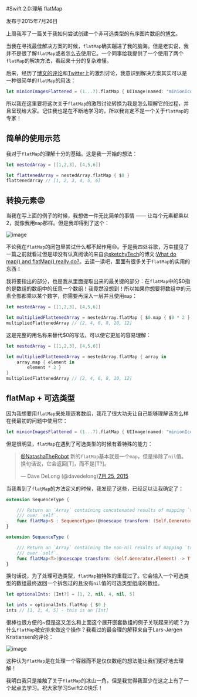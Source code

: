 #Swift 2.0:理解 flatMap

发布于2015年7月26日

上周我写了一篇关于我如何尝试创建一个非可选类型的有序图片数组的[博文](http://natashatherobot.com/swift-when-the-functional-approach-is-not-right/)。

当我在寻找最佳解决方案的时候，`flatMap`确实蹦进了我的脑海。但是老实说，我并不是很了解`flatMap`或者怎么去使用它。一个同事给我提供了一个使用了两个`flatMap`的解决方法，看起来十分的复杂难懂。

后来，经历了[博文的评论](http://natashatherobot.com/swift-when-the-functional-approach-is-not-right/)和[Twitter](https://twitter.com/NatashaTheRobot/status/624609007043391488)上的激烈讨论，我意识到解决方案其实可以是一种很简单的`flatMap`的用法：

```Swift
let minionImagesFlattened = (1...7).flatMap { UIImage(named: "minionIcon-\($0)") }
```

所以我在这里要将这次关于`flatMap`的激烈讨论转换为我是怎么理解它的过程，并且呈现给大家。记住我也是在不断地学习的，所以我肯定不是一个关于`flatMap`的专家！

## 简单的使用示范

我对于`flatMap`的理解十分的基础。这是我一开始的想法：

```Swift
let nestedArray = [[1,2,3], [4,5,6]]

let flattenedArray = nestedArray.flatMap { $0 }
flattenedArray // [1, 2, 3, 4, 5, 6]
```

## 转换元素😡

当我在写上面的例子的时候，我想做一件无比简单的事情 —— 让每个元素都乘以2，就像我用`map`那样。但是我却得到了这个：

![image](http://natashatherobot.com/wp-content/uploads/Screen-Shot-2015-07-26-at-5.50.07-AM.png)

不论我在`flatMap`的闭包里尝试什么都不起作用😢。于是我四处谷歌，万幸撞见了一篇之前就看过但是却没有认真阅读的来自[@sketchyTech](https://twitter.com/sketchyTech)的博文:[What do map() and flatMap() really do?](http://sketchytech.blogspot.com/2015/06/swift-what-do-map-and-flatmap-really-do.html)。去读一读吧，里面有很多关于`flatMap`的实用的东西！

我将要指出的部分，也是我从里面提取出来的最关键的部分：在`flatMap`中的$0指的是数组的数组中的任意一个数组！我竟然没想到！所以如果你想要将数组中的元素全部都乘以某个数字，你需要再深入一层并且使用`map`：

```Swift
let nestedArray = [[1,2,3], [4,5,6]]

let multipliedFlattenedArray = nestedArray.flatMap { $0.map { $0 * 2 } }
multipliedFlattenedArray // [2, 4, 6, 8, 10, 12]
```

这是完整的用名称来替代$0的写法，可以使它更加的容易理解：

```Swift
let nestedArray = [[1,2,3], [4,5,6]]

let multipliedFlattenedArray = nestedArray.flatMap { array in
    array.map { element in
        element * 2 }
}
multipliedFlattenedArray // [2, 4, 6, 8, 10, 12]
```

## flatMap + 可选类型

因为我想要用`flatMap`来处理嵌套数组，我花了很大功夫让自己能够理解该怎么样在我最初的问题中使用它：

```Swift
let minionImagesFlattened = (1...7).flatMap { UIImage(named: "minionIcon-\($0)") }
```

但是很明显，`flatMap`在遇到了可选类型的时候有着特殊的能力：

> [@NatashaTheRobot](https://twitter.com/NatashaTheRobot) 新的`flatMap`基本就是一个`map`，但是排除了`nil`值。换句话说，它会返回[T]，而不是[T?]。
> 
> — Dave DeLong (@davedelong)[7月 25, 2015](https://twitter.com/davedelong/status/624995473489682432)

当我看到了`flatMap`的方法定义的时候，我发现了这些，已经足以让我确定了：

```Swift
extension SequenceType {

    /// Return an `Array` containing concatenated results of mapping `transform`
    /// over `self`.
    func flatMap<S : SequenceType>(@noescape transform: (Self.Generator.Element) -> S) -> [S.Generator.Element]
}

extension SequenceType {

    /// Return an `Array` containing the non-nil results of mapping `transform`
    /// over `self`.
    func flatMap<T>(@noescape transform: (Self.Generator.Element) -> T?) -> [T]
}
```

换句话说，为了处理可选类型，`flatMap`被特殊的重载过了。它会输入一个可选类型的数组最终返回一个拆包过的且没有`nil`值的可选类型组成的数组。

```Swift
let optionalInts: [Int?] = [1, 2, nil, 4, nil, 5]

let ints = optionalInts.flatMap { $0 }
ints // [1, 2, 4, 5] - this is an [Int]
```

很棒也很方便的~但是这又怎么和上面这个展开嵌套数组的例子关联起来的呢？为什么`flatMap`被安排来做这个操作？我看过的最合理的解释来自于Lars-Jørgen Kristiansen的评论：

![image](http://natashatherobot.com/wp-content/uploads/Screen-Shot-2015-07-26-at-6.45.20-AM.png)

这种认为`flatMap`是在处理一个容器而不是仅仅数组的想法能让我们更好地去理解！

我明白我只是接触了关于`flatMap`的冰山一角，但是我觉得我至少在这之上有了一个起点去学习。祝大家学习Swift2.0快乐！
